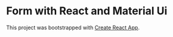# Form with React and Material Ui

This project was bootstrapped with [Create React App](https://github.com/facebook/create-react-app).


